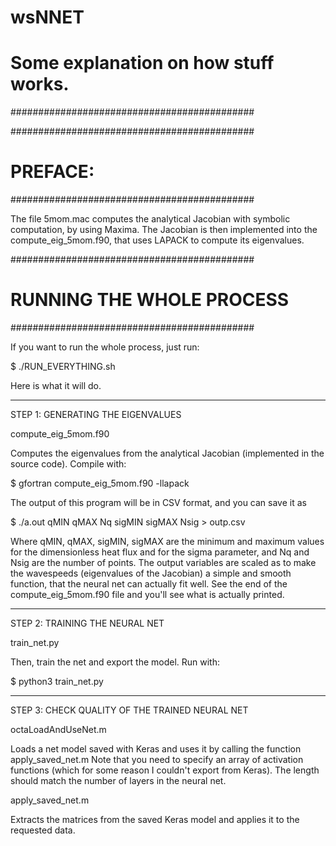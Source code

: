 # wsNNET

# Some explanation on how stuff works.
############################################

############################################
# PREFACE:
############################################

The file 5mom.mac computes the analytical Jacobian with symbolic computation, by using Maxima. 
The Jacobian is then implemented into the compute_eig_5mom.f90, that uses LAPACK to compute its eigenvalues.

############################################
# RUNNING THE WHOLE PROCESS
############################################

If you want to run the whole process, just run:

$ ./RUN_EVERYTHING.sh

Here is what it will do.

----------------------------------
STEP 1: GENERATING THE EIGENVALUES

compute_eig_5mom.f90 

  Computes the eigenvalues from the analytical Jacobian (implemented in the source code).
  Compile with: 

  $ gfortran compute_eig_5mom.f90 -llapack

  The output of this program will be in CSV format, and you can save it as

  $ ./a.out qMIN qMAX Nq sigMIN sigMAX Nsig > outp.csv

  Where qMIN, qMAX, sigMIN, sigMAX are the minimum and maximum values for the dimensionless
  heat flux and for the sigma parameter, and Nq and Nsig are the number of points.
  The output variables are scaled as to make the wavespeeds (eigenvalues of the Jacobian)
  a simple and smooth function, that the neural net can actually fit well.
  See the end of the compute_eig_5mom.f90 file and you'll see what is actually printed.

----------------------------------
STEP 2: TRAINING THE NEURAL NET

train_net.py

  Then, train the net and export the model.
  Run with:

  $ python3 train_net.py

----------------------------------
STEP 3: CHECK QUALITY OF THE TRAINED NEURAL NET

octaLoadAndUseNet.m

  Loads a net model saved with Keras and uses it by calling the function apply_saved_net.m
  Note that you need to specify an array of activation functions (which for some reason 
  I couldn't export from Keras).
  The length should match the number of layers in the neural net.
  

apply_saved_net.m
  
  Extracts the matrices from the saved Keras model and applies it to the requested data.

 
